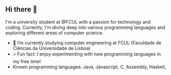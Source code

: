## Hi there 👋

I'm a university student at @FCUL with a passion for technology and coding. Currently, I'm diving deep into various programming languages and exploring different areas of computer science.

- 🔭 I’m currently studying computer engineering at FCUL (Faculdade de Ciências da Universidade de Lisboa)
- ⚡ Fun fact: I enjoy experimenting with new programming languages in my free time!
- Known programming languages: Java, Javascript, C, Assembly, Haskell,

<!--
**miguelferreira00/miguelferreira00** is a ✨ _special_ ✨ repository because its `README.md` (this file) appears on your GitHub profile.

Here are some ideas to get you started:

- 🔭 I’m currently working on ...
- 🌱 I’m currently learning ...
- 👯 I’m looking to collaborate on ...
- 🤔 I’m looking for help with ...
- 💬 Ask me about ...
- 📫 How to reach me: ...
- 😄 Pronouns: ...
- ⚡ Fun fact: ...
-->
